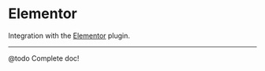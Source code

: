 # Elementor

Integration with the [Elementor](https://wordpress.org/plugins/elementor/) plugin.

<!-- [Watch “How to use the Elementor extension” on YouTube](https://www.youtube.com/watch?v=@todo) -->

---

@todo Complete doc!
